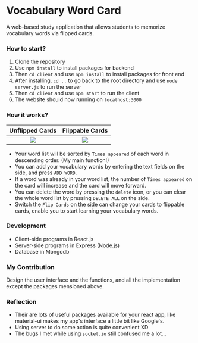 # Vocabulary Word Card

A web-based study application that allows students to memorize vocabulary words via flipped cards.

### How to start?

1. Clone the repository
2. Use `npm install` to install packages for backend
3. Then `cd client` and use `npm install` to install packages for front end
4. After installing, `cd ..` to go back to the root directory and use `node server.js` to run the server
5. Then `cd client` and use `npm start` to run the client
6. The website should now running on `localhost:3000`

### How it works?

Unflipped Cards            |  Flippable Cards
:-------------------------:|:-------------------------:
![](https://i.imgur.com/cUf4UEg.png)  |  ![](https://i.imgur.com/EQTAe3O.png)


     
* Your word list will be sorted by `Times appeared` of each word in descending order. (My main function!)
* You can add your vocabulary words by entering the text fields on the side, and press `ADD WORD`.
* If a word was already in your word list, the number of `Times appeared` on the card will increase and the card will move forward.
* You can delete the word by pressing the `delete` icon, or you can clear the whole word list by pressing `DELETE ALL` on the side.
* Switch the `Flip Cards` on the side can change your cards to flippable cards, enable you to start learning your vocabulary words.


### Development
* Client-side programs in React.js
* Server-side programs in Express (Node.js)
* Database in Mongodb

### My Contribution

Design the user interface and the functions, and all the implementation except the packages mensioned above.

### Reflection

* Their are lots of useful packages available for your react app, like material-ui makes my app's interface a little bit like Google's.
* Using server to do some action is quite convenient XD
* The bugs I met while using `socket.io` still confused me a lot...

